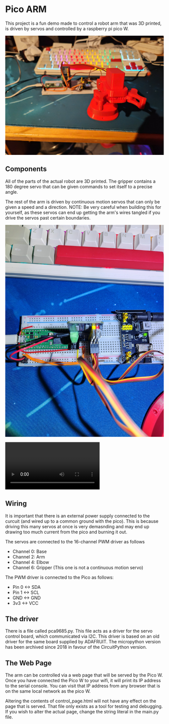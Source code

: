 # Pico ARM
This project is a fun demo made to control a robot arm that was 3D printed, is driven by servos and controlled by a raspberry pi pico W.

![Cover image](images/Cover.jpeg)

## Components
All of the parts of the actual robot are 3D printed.
The gripper contains a 180 degree servo that can be given commands to set itself to a precise angle.

The rest of the arm is driven by continuous motion servos that can only be given a speed and a direction.
NOTE: Be very careful when building this for yourself, as these servos can end up getting the arm's wires tangled if you drive the servos past certain boundaries. 

![Components view](images/Components.jpeg)

![Demo of prototype](images/Demo.mp4)

## Wiring
It is important that there is an external power supply connected to the curcuit (and wired up to a common ground with the pico). This is because driving this many servos at once is very demasnding and may end up drawing too much current from the pico and burning it out.

The servos are connected to the 16-channel PWM driver as follows
 - Channel 0: Base
 - Channel 2: Arm
 - Channel 4: Elbow
 - Channel 6: Gripper (This one is not a continuous motion servo)

The PWM driver is connected to the Pico as follows:
 - Pin 0 <-> SDA
 - Pin 1 <-> SCL
 - GND <-> GND
 - 3v3 <-> VCC

## The driver
There is a file called pca9685.py. This file acts as a driver for the servo control board, which communicated via I2C.
This driver is based on an old driver for the same board supplied by ADAFRUIT. The micropython version has been archived since 2018 in favour of the CircuitPython version.

## The Web Page
The arm can be controlled via a web page that will be served by the Pico W. Once you have connected the Pico W to your wifi, it will print its IP address to the serial console.
You can visit that IP address from any browser that is on the same local network as the pico W.

Altering the contents of control_page.html will not have any effect on the page that is served. That file only exists as a tool for testing and debugging. If you wish to alter the actual page, change the string literal in the main.py file.